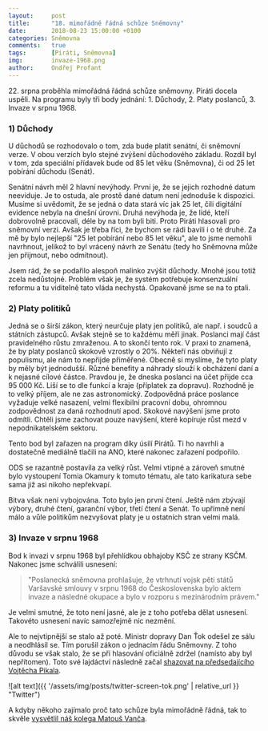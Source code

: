 ```yaml
---
layout:     post
title:      "18. mimořádně řádná schůze Sněmovny"
date:       2018-08-23 15:00:00 +0100
categories: Sněmovna
comments:   true
tags:       [Piráti, Sněmovna]
img:        invaze-1968.png
author:     Ondřej Profant
---
```


22\. srpna proběhla mimořádná řádná schůze sněmovny. Piráti docela uspěli. Na programu byly tři body jednání: 1. Důchody, 2. Platy poslanců, 3. Invaze v srpnu 1968.

<!--more-->

### 1) Důchody

U důchodů se rozhodovalo o tom, zda bude platit senátní, či sněmovní verze. V obou verzích bylo stejné zvýšení důchodového základu. Rozdíl byl v tom, zda speciální přídavek bude od 85 let věku (Sněmovna), či od 25 let pobírání důchodu (Senát).

Senátní návrh měl 2 hlavní nevýhody. První je, že se jejich rozhodné datum neeviduje. Je to ostuda, ale prostě dané datum není jednoduše k dispozici. Musíme si uvědomit, že se jedná o data stará víc jak 25 let, čili digitální evidence nebyla na dnešní úrovni. Druhá nevýhoda je, že lidé, kteří dobrovolně pracovali, déle by na tom byli biti. Proto Piráti hlasovali pro sněmovní verzi. Avšak je třeba říci, že bychom se rádi bavili i o té druhé. Za mě by bylo nejlepší "25 let pobírání nebo 85 let věku", ale to jsme nemohli navrhnout, jelikož to byl vrácený návrh ze Senátu (tedy ho Sněmovna může jen přijmout, nebo odmítnout).

Jsem rád, že se podařilo alespoň malinko zvýšit důchody. Mnohé jsou totiž zcela nedůstojné. Problém však je, že systém potřebuje konsenzuální reformu a tu viditelně tato vláda nechystá. Opakovaně jsme se na to ptali.

### 2) Platy politiků

Jedná se o širší zákon, který neurčuje platy jen politiků, ale např. i soudců a státních zástupců. Avšak stejně se to každému měří jinak. Poslanci mají část pravidelného růstu zmraženou. A to skončí tento rok. V praxi to znamená, že by platy poslanců skokově vzrostly o 20%. Někteří nás obviňují z populismu, ale nám to nepřijde přiměřené. Obecně si myslíme, že tyto platy by měly být jednodušší. Různé benefity a náhrady slouží k obcházení daní a k nejasné cílové částce. Pravdou je, že dneska poslanci na účet přijde cca 95 000 Kč. Liší se to dle funkcí a kraje (příplatek za dopravu). Rozhodně je to velký příjem, ale ne zas astronomický. Zodpovědná práce poslance vyžaduje velké nasazení, velmi flexibilní pracovní dobu, ohromnou zodpovědnost za daná rozhodnutí apod. Skokové navýšení jsme proto odmítli. Chtěli jsme zachovat pouze navýšení, které kopíruje růst mezd v nepodnikatelském sektoru.

Tento bod byl zařazen na program díky úsilí Pirátů. Ti ho navrhli a dostatečně mediálně tlačili na ANO, které nakonec zařazení podpořilo.

ODS se razantně postavila za velký růst. Velmi vtipné a zároveň smutné bylo vystoupení Tomia Okamury k tomuto tématu, ale tato karikatura sebe sama již asi nikoho nepřekvapí.

Bitva však není vybojována. Toto bylo jen první čtení. Ještě nám zbývají výbory, druhé čtení, garanční výbor, třetí čtení a Senát. To upřímně není málo a vůle politikům nezvyšovat platy je u ostatních stran velmi malá.

### 3) Invaze v srpnu 1968

Bod k invazi v srpnu 1968 byl přehlídkou obhajoby KSČ ze strany KSČM. Nakonec jsme schválili usnesení:

>"Poslanecká sněmovna prohlašuje, že vtrhnutí vojsk pěti států Varšavské smlouvy v srpnu 1968 do Československa bylo aktem invaze a následné okupace a bylo v rozporu s mezinárodním právem."

Je velmi smutné, že toto není jasné, ale je z toho potřeba dělat usnesení. Takovéto usnesení navíc samozřejmě nic nezmění.

Ale to nejvtipnější se stalo až poté. Ministr dopravy Dan Ťok odešel ze sálu a neodhlásil se. Tím porušil zákon o jednacím řádu Sněmovny. Z toho důvodu se však stalo, že se při hlasování oficiálně zdržel (namísto aby byl nepřítomen). Toto své lajdáctví následně začal [shazovat na předsedajícího Vojtěcha Pikala](https://twitter.com/ondrej_profant/status/1032327231262142464).

![alt text]({{ '/assets/img/posts/twitter-screen-tok.png' | relative_url }} "Twitter")

A kdyby někoho zajímalo proč tato schůze byla mimořádně řádná, tak to skvěle [vysvětlil náš kolega Matouš Vanča](https://www.facebook.com/matous.vanca.77/posts/247693149389684).
